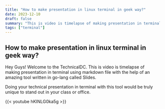```yaml
---
title: "How to make presentation in linux terminal in geek way?"
date: 2023-12-10
draft: false
summary: "This is video is timelapse of making presentation in terminal"
tags: ["terminal"]
---
```


## How to make presentation in linux terminal in geek way?

Hey Guys! Welcome to the TechnicalDC. This is video is timelapse of
making presentation in terminal using markdown file with the help 
of an amazing tool written in go-lang called Slides. 

Doing your technical presentation in terminal with this tool
would be truly unique to stand out in your class or office.

{{< youtube hKINLG0ka5g >}}

